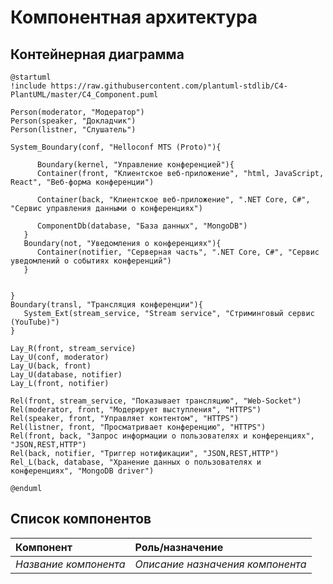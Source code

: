 # Компонентная архитектура
<!-- Состав и взаимосвязи компонентов системы между собой и внешними системами с указанием протоколов, ключевые технологии, используемые для реализации компонентов.
Диаграмма контейнеров C4 и текстовое описание. 
Подробнее: https://confluence.mts.ru/pages/viewpage.action?pageId=375783368
-->
## Контейнерная диаграмма
```plantuml
@startuml
!include https://raw.githubusercontent.com/plantuml-stdlib/C4-PlantUML/master/C4_Component.puml

Person(moderator, "Модератор")
Person(speaker, "Докладчик")
Person(listner, "Слушатель")

System_Boundary(conf, "Helloconf MTS (Proto)"){
      
      Boundary(kernel, "Управление конференцией"){
      Container(front, "Клиентское веб-приложение", "html, JavaScript, React", "Веб-форма конференции")

      Container(back, "Клиентское веб-приложение", ".NET Core, C#", "Сервис управления данными о конференциях")

      ComponentDb(database, "База данных", "MongoDB")
   }
   Boundary(not, "Уведомления о конференциях"){
      Container(notifier, "Серверная часть", ".NET Core, C#", "Сервис уведомлений о событиях конференций")
   }

   
}
Boundary(transl, "Трансляция конференции"){
   System_Ext(stream_service, "Stream service", "Стриминговый сервис (YouTube)") 
}

Lay_R(front, stream_service)
Lay_U(conf, moderator)
Lay_U(back, front)
Lay_U(database, notifier)
Lay_L(front, notifier)

Rel(front, stream_service, "Показывает трансляцию", "Web-Socket")
Rel(moderator, front, "Модерирует выступления", "HTTPS")
Rel(speaker, front, "Управляет контентом", "HTTPS")
Rel(listner, front, "Просматривает конференцию", "HTTPS")
Rel(front, back, "Запрос информации о пользователях и конференциях", "JSON,REST,HTTP")
Rel(back, notifier, "Триггер нотификации", "JSON,REST,HTTP")
Rel_L(back, database, "Хранение данных о пользователях и конференциях", "MongoDB driver")

@enduml
```

## Список компонентов
| Компонент             | Роль/назначение                  |
|:----------------------|:---------------------------------|
| *Название компонента* | *Описание назначения компонента* |